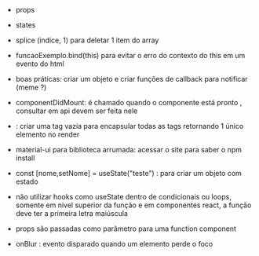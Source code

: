 - props 
- states
- splice (indice, 1) para deletar 1 item do array
- funcaoExemplo.bind(this) para evitar o erro do contexto do this em um evento do html
- boas práticas: criar um objeto e criar funções de callback para notificar (meme ?)
- componentDidMount: é chamado quando o componente está pronto , consultar em api devem ser feita nele
- <Fragment></Fragment>: criar uma tag vazia para encapsular todas as tags retornando 1 único elemento no render
- material-ui para biblioteca arrumada: acessar o site para saber o npm install
- const [nome,setNome] = useState("teste") : para criar um objeto com estado
- não utilizar hooks como useState dentro de condicionais ou loops, somente em nivel superior da função e em componentes react, a função deve ter a primeira letra maiúscula

- props são passadas como parâmetro para uma function component
- onBlur : evento disparado quando um elemento perde o foco